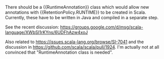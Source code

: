 There should be a {{RuntimeAnnotation}} class which would allow new annotations with {{RetentionPolicy.RUNTIME}} to be created in Scala.  Currently, these have to be written in Java and compiled in a separate step.

See the recent discussion: https://groups.google.com/d/msg/scala-language/XWbSI1rKYns/6UDFhAzw4xoJ

Also related to https://issues.scala-lang.org/browse/SI-7041 and the discussion in https://github.com/scala/scala/pull/1924. I'm actually not at all convinced that "RuntimeAnnotation class is needed".
